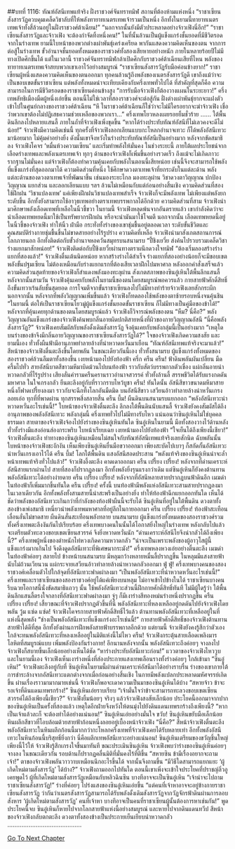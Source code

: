 ##บทที่ 1116: ทัณฑ์อัสนีเทพแท้จริง
ฝั่งราชวงศ์จันทราทมิฬ สถานที่ต้องห้ามแห่งหนึ่ง
“ราชาเซียนสังสารวัฏควบคุมเคล็ดวิชาลับที่ให้พลังทายาทเนตรเทพเจ้ารวมเป็นหนึ่ง อีกทั้งในยามนี้ทายาทเนตรเทพเจ้าทั้งสี่ล้วนอยู่ในฝั่งราชวงศ์ต้าเฉียน!”
“นอกจากนั้นยังมีตัวประหลาดอย่างจ้าวเฟิงนี่อีก!”
“ราชาเซียนสังสารวัฏและจ้าวเฟิง จะต้องกำจัดทิ้งหนึ่งคน!”
ในที่นั้นล้วนเป็นผู้แข็งแกร่งชั้นยอดที่มีชีวิตรอดจากในร่างเทพ ยามนี้ใบหน้าของพวกต่างเผ่าพันธุ์เคร่งเครียด พากันแสดงความคิดเห็นของตน
จากการต่อสู้ในร่างเทพ ขั้วอำนาจชั้นยอดทั้งหมดของราชวงศ์ทั้งสองเสียหายอย่างหนัก ภายในหลายร้อยปีไม่มีทางเปิดศึกขึ้นได้
แต่ในเวลานี้ ราชวงศ์จันทราทมิฬกล้าเปิดศึกกับราชวงศ์ต้าเฉียนเสียที่ไหน พลังของทายาทเนตรเทพเจ้าสยบพวกเขาเอาไว้อย่างสมบูรณ์
“ราชาเซียนสังสารวัฏรับมือค่อนข้างยาก!”
ราชาเซียนผู้หนึ่งแสดงความคิดเห็นของตนออกมา
ทุกคนล้วนรู้ถึงพลังของเนตรสังสารวัฏดี
เขาถึงแม้ว่าจะเป็นขอบเขตขั้นราชาเซียน แต่พลังทั้งหมดน่าจะเทียบเคียงกับครึ่งเทพทั่วไปได้ ที่สำคัญที่สุดก็คือ ความสามารถในการมีชีวิตรอดของราชาเซียนค่อนข้างสูง
“การรับมือจ้าวเฟิงก็ต้องวางแผนในระยะยาว!”
ครึ่งเทพลัทธิเมืองมืดผู้หนึ่งเอ่ยขึ้น
ตอนนี้ไม่ใช่เวลาที่สองราชวงศ์จะต่อสู้กัน ฝั่งต่างเผ่าพันธุ์ยากจะแฝงตัวเข้าไปในศูนย์กลางของราชวงศ์ต้าเฉียน
“หึ ในราชวงศ์ต้าเฉียนก็ใช่ว่าจะไม่มีใครอยากจะฆ่าจ้าวเฟิง เชื่อว่าพวกเขาต้องไม่ปฏิเสธความช่วยเหลือของพวกเรา…”
ครึ่งเทพโยวหลงเผยรอยยิ้มชั่วร้าย
……
ใต้พื้นดินลึกลงไปหลายเเสนลี้ ภายในถ้ำที่จ้าวเฟิงเพิ่งขุดขึ้น
“หากได้ร่างประทับทัณฑ์อัสนีที่ไม่เลวคงจะดีไม่น้อย!”
จ้าวเฟิงมีความคิดเช่นนี้
ทุกครั้งที่จ้าวเฟิงลอกเลียนแบบกะโหลกอำนาจเทวะ ก็ได้พลังอัสนีเทวะมาน้อยมาก ไม่คุ้มค่าอย่างยิ่ง
ดังนั้นเขาจึงหวังในร่างประทับทัณฑ์อัสนีเป็นอย่างมาก
หลังจากขัดสมาธิลง จ้าวเฟิงโคจร ‘หมื่นห้วงความเซียน’ และเริ่มทำพลังให้มั่นคง
ในช่วงระยะนี้ ภายใต้ผลประโยชน์จากเลือดร่างเทพและพลังเนตรเทพเจ้า ทุกๆ ด้านของจ้าวเฟิงก็เพิ่มขึ้นอย่างรวดเร็ว ถึงแม้จะไม่เกิดภาวะรากฐานไม่มั่นคง แต่จ้าวเฟิงก็ต้องทำความคุ้นเคยกับพลังในตอนนี้เสียหน่อย เช่นนี้จึงจะสามารถใช้พลังที่แข็งแกร่งที่สุดออกมาได้
ความคิดส่วนที่หนึ่ง ใช้ศึกษาดวงตาเทพเจ้าที่ยกระดับในแต่ละด้าน
พลังแต่ละด้านของดวงตาเทพเจ้าที่พัฒนาขึ้น เช่นมองระยะไกล มองทะลุผ่าน วิชาดวงตาวิญญาณ ปกป้องวิญญาณ แยกส่วน และลอกเลียนแบบ ฯลฯ ล้วนไม่เหมือนกับแต่ก่อนอย่างสิ้นเชิง
ความคิดส่วนที่สอง ใช้ฝึกฝน ‘วิชาแปลงเทพ’
แค่เพียงฝึกฝนวิชาแปลงเทพสำเร็จ จ้าวเฟิงก็จะมีพลังเทพ ไม่เพียงแต่พลังยกระดับขึ้น อีกทั้งยังสามารถใช้อาวุธเทพอย่างตราเทพบรรพกาลได้อีกด้วย
ความคิดส่วนที่สาม จ้าวเฟิงนำมาศึกษาพลังเลือดเทพที่เหลือในนิ้วชี้ขวา
ในยามนี้ จ้าวเฟิงหลุดพ้นจากอันตรายแล้ว เขากำลังคิดว่าจะนำเลือดเทพหยดนี้มาใช้เป็นทรัพยากรฝึกฝน หรือจะนำมันมาใช้โจมตี
นอกจากนั้น เลือดเทพหยดนี้อยู่ในนิ้วชี้ของจ้าวเฟิง ทำให้นิ้ว ฝ่ามือ กระทั่งทั้งร่างของเขาชุ่มชื้นอยู่ตลอดเวลา ระดับขั้นชีวิตและคุณสมบัติร่างกายชุ่มชื้นขึ้นไม่ขาดสายอย่างไร้รูปร่าง
ความคิดที่เหลือ จ้าวเฟิงนำมาสังเกตสถานการณ์โลกภายนอก อีกทั้งติดต่อกับขั้วอำนาจหอควันสมุทรบนสนามรบ
“ปี้ชิงเยวี่ย ส่งค้นไปรวบรวมเคล็ดวิชาร่างแยกมาสักหน่อย!”
จ้าวเฟิงติดต่อกับปี้ชิงเยวี่ยผ่านทางตราผนึกดวงใจทมิฬ
“ต้องเริ่มลองสร้างร่างแยกที่สองแล้ว!”
จ้าวเฟิงตื่นเต้นนิดหน่อย
หากสร้างร่างได้สำเร็จ ร่างแยกที่สองอย่างน้อยก็จะมีขอบเขตพลังขั้นปฐมเซียน ไม่ต้องเหมือนกับร่างแยกแรกที่ต้องเสียเวลาฝึกไปมหาศาล
หลังออกคำสั่งเสร็จแล้ว ความคิดส่วนสุดท้ายของจ้าวเฟิงก็สำแดงพลังมองทะลุผ่าน สังเกตสภาพของซินอู๋เหินใต้พื้นลึกแสนลี้
หลังจากนั้นสามวัน จ้าวเฟิงคุ้นเคยกับพลังในยามนี้ของตนโดยสมบูรณ์พอควรแล้ว
กายสายฟ้าศักดิ์สิทธิ์ถึงขั้นเทวาเร้นลับชั้นสุดยอด การโจมตีจากขั้นราชาเซียนลงไปไม่มีทางทำร้ายจ้าวเฟิงเลยสักกระผีก
นอกจากนั้น หลังจากที่พลังวิญญาณเพิ่มขึ้นแล้ว จ้าวเฟิงก็ทดลองใช้พลังของตาซ้ายรอบหนึ่งจนคุ้นชิน
“ในยามนี้ ต่อให้เป็นราชาเซียนโยวมู่ผู้แข็งแกร่งชั้นยอดขั้นราชาเซียน ก็ไม่มีทางเป็นคู่มือของข้าได้!”
หลังจากที่คุ้นเคยทุกด้านของตนโดยสมบูรณ์แล้ว จ้าวเฟิงก็วิจารณ์พลังของตน
“หืม? นี่คือ?”
พลังวิญญาณอันแข็งแกร่งของจ้าวเฟิงค้นพบกลิ่นอายผิดปกติสายหนึ่งที่ผิวของกายวิญญาณอัสนี
“นี่คือพลังสังสารวัฏ?”
จ้าวเฟิงเคยสัมผัสกับพลังดั้งเดิมสังสารวัฏ จึงคุ้นเคยกับพลังกลุ่มนี้เป็นอย่างมาก
“เหตุใดบนร่างของข้าจึงมีกลิ่นอายวิญญาณของราชาเซียนสังสารวัฏได้?”
ใจของจ้าวเฟิงเกิดความสงสัย
และยามนี้เอง ทั่วทั้งผืนฟ้ามีอานุภาพทำลายล้างที่น่าหวาดหวั่นมาเยือน
“ทัณฑ์อัสนีเทพแท้จริงจะมาแล้ว!”
สีหน้าของจ้าวเฟิงตื่นตะลึงขึ้นโดยพลัน
ในขณะเดียวกันนี้เอง ทั่วทั้งสนามรบ ผู้แข็งแกร่งทั้งหมดของสองราชวงศ์ล้วนลืมตาทั้งสองขึ้น เงยหน้ามองไปยังท้องฟ้า
ครึ่ก ครืน ครืน!
ฟ้าดินพลันผันเปลี่ยน มืดครึ้มไปทั่ว สายอัสนีบาตสีขาวมหึมาบิดม้วนไปบนท้องฟ้า ราวกับสัตว์บรรพกาลตัวเขื่อง แผ่กลิ่นอายน่าหวาดกลัวที่ไร้รูปร่าง เสียงลั่นคำรามครืนครานราวอำนาจสวรรค์
ทั่วทั้งล้านลี้ สรรพชีวิตได้รับแรงกดดันมหาศาล ในใจเกรงกลัว ยืนตะลึงอยู่กับที่ราวกราบไหว้บูชา
ครืน!
ทันใดนั้น อัสนีสีขาวขนาดมหึมาสายหนึ่งก็ฟาดเปรี้ยงลงมา ราวกับจะฉีกทึ้งโลกอันมืดมิด
บนอัสนีสีขาว เสวียนอ้าวทำลายล้างน่าหวั่นเกรงลอยเอ่อ ทุกที่ที่พาดผ่าน ทุกสรรพสิ่งสลายสิ้น
ครืน บึ้ม!
ผืนดินบนสนามรบแยกออก
“พลังอัสนีเทวะน่าหวาดหวั่นอะไรเช่นนี้!”
ใบหน้าของจ้าวเฟิงตื่นตะลึง
ลึกลงใต้พื้นดินนับแสนลี้ จ้าวเฟิงยังคงสัมผัสได้ถึงอานุภาพของพลังอัสนีเทวะ
พลังกลุ่มนี้ ครึ่งเทพทั่วไปไม่มีทางรับไหว
แน่นอนว่าซินอู๋เหินไม่ใช่บุคคลธรรมดา
สายตาของจ้าวเฟิงจ้องไปยังร่างของซินอู๋เหินทันใด
ซินอู๋เหินในยามนี้ มือทั้งสองวางไว้ด้านหลัง ทั่วทั้งร่างมีแสงอ่อนส่องกระพริบ ใบหน้าเรียบเฉย เงยหน้ามองไปยังท้องฟ้า
“ใจเย็นได้ถึงเพียงนี้เชียว!”
จ้าวเฟิงตื่นตะลึง
ท่าทางของซินอู๋เหินเหมือนไม่สนใจกับทัณฑ์อัสนีเทพแท้จริงเลยสักนิด
ฉับพลันนั้น ใบหน้าของจ้าวเฟิงชะงักงัน
เห็นเพียงซินอู๋เหินยื่นมือขวาออกมา เพียงสะบัดไปเบาๆ ก็สกัดกั้นอัสนีเทวะน่าหวั่นเกรงเอาไว้ได้
ครืน บึ้ม!
โลกใต้พื้นดิน แสงอัสนีสอดประสาน
“พลังแท้จริงของซินอู๋เหินน่าจะล้ำหน้าเทพแท้จริงทั่วไปแล้ว!”
จ้าวเฟิงอึ้งตะลึง คาดเดาออกมา
ครืน เปรี้ยง เปรี้ยง!
หลังจากที่ด่านเคราะห์อัสนีสายแรกผ่านไป สายที่สองก็ปรากฏลงมา อีกทั้งพลังยิ่งรุนแรงกว่าเดิม
แต่ซินอู๋เหินก็ยังคงต้านทานพลังอัสนีเทวะได้อย่างง่ายดาย
ครืน เปรี้ยง เปรี้ยง!
หลังจากที่อัสนีหลายสายปรากฏบนฟ้าดินอีก เมฆดำในท้องฟ้าก็เพิ่มมากขึ้นทันใด
ครืน เปรี้ยง!
ครั้งนี้ บนท้องฟ้ามีพลังแห่งอัสนีเทวะสามสายปรากฏลงมาในเวลาเดียวกัน อีกทั้งพลังทั้งสามสายนี้น่าสะพรึงเป็นอย่างยิ่ง ทำให้ท้องฟ้าฉีกแยกออกทันใด
เห็นได้ชัดว่าพลังของอัสนีเทวะเกินกว่าที่กำลังของท้องฟ้าผืนนี้จะรับได้
ซินอู๋เหินที่อยู่ในใต้พื้นดิน ดวงตาทั้งสองข้างเพ่งสมาธิ เหนี่ยวนำพลังเทพมหาศาลที่อยู่ลึกในกายออกมา
ครืน เปรี้ยง เปรี้ยง!
ท้องฟ้าสะเทือนเลื่อนลั่นไม่ขาดสาย ผืนดินสั่นสะเทือนพลังทลาย
บนสนามรบ ผู้แข็งแกร่งทั้งหมดของสองราชวงศ์รวมทั้งครึ่งเทพตะลึงงันกันไปเรียบร้อย
ครึ่งเทพบางคนในนั้นได้โอกาสยิ่งใหญ่ในร่างเทพ หลังกลับไปแล้วจะเตรียมตัวทะลวงขอบเขตเซียนสวรรค์ จึงยิ่งหวาดหวั่นนัก
“ด่านเคราะห์อัสนีไยจึงน่ากลัวได้ถึงเพียงนี้?”
ครึ่งเทพผู้หนึ่งของตำหนักไท่หวงเกิดความหวาดกลัว
“น่าจะเป็นเพราะพลังของผู้อาวุโสผู้นี้แข็งแกร่งมากเกินไป จึงดึงดูดอัสนีเทวะที่พิเศษมากระมัง!”
ครึ่งเทพหลงหวงเอ่ยอย่างตื่นตะลึง
เมฆดำในท้องฟ้าค่อยๆ สลายไป
ข้างหน้าบนสนามรบ มีหลุมกว้างหลายหมื่นลี้ปรากฏขึ้น ในหลุมมีแสงสายฟ้านับไม่ถ้วนเวียนวน แผ่กระจายเสวียนอ้าวทำลายล้างน่าหวาดกลัวออกมา
ฟู่ ฟู่!
ครึ่งเทพบางคนของสองราชวงศ์เคลื่อนตัวไปใกล้จุดที่อัสนีเทวะฟาดผ่าลงมา
“เป็นพลังอัสนีเทวะที่น่าหวาดหวั่นอะไรเช่นนี้!”
ครึ่งเทพและราชาเซียนของสองราชวงศ์อยู่ได้แค่เพียงบนหลุม ไม่อาจเข้าไปข้างในได้
ราชาเซียนบางคนรีบฉวยโอกาสนี้นั่งขัดสมาธิแถวๆ นั้น ใช้พลังอัสนีเทวะส่วนนี้ฝึกกายศักดิ์สิทธิ์ทันที
ไม่มีผู้ใดรู้ว่า ใต้พื้นดินลึกแสนลี้ตรงใจกลางที่อัสนีเทวะฟาดผ่าลงมา จู่ๆ ก็มีเงาร่างสีทองหม่นร่างหนึ่งปรากฏขึ้น
ครืน เปรี้ยง เปรี้ยง!
เสี้ยวขณะที่จ้าวเฟิงปรากฏตัวขึ้นที่นี่ พลังอัสนีเทวะที่หลงเหลืออยู่กดดันไปยังจ้าวเฟิงโดยพลัน
วู้ม แซ่ด แซ่ด!
จ้าวเฟิงโคจรกายสายฟ้าศักดิ์สิทธิ์ไว้แล้ว ต้านทานพลังอัสนีเทวะที่เหลืออยู่ในที่แห่งนี้สุดพลัง
“ช่างเป็นพลังอัสนีเทวะที่แข็งแกร่งอะไรเช่นนี้!”
กายสายฟ้าศักดิ์สิทธิ์ของจ้าวเฟิงต้านทานสายฟ้าได้ดีที่สุด อีกทั้งยังผ่านการฝึกพลังสายฟ้าบรรพกาลอีกด้วย
แต่ยามนี้ จ้าวเฟิงยังคงรู้สึกว่าตัวเองใกล้จะทนพลังอัสนีเทวะที่หลงเหลืออยู่ในมิติแห่งนี้ไม่ไหว
ครืน!
จ้าวเฟิงกระตุ้นสายเลือดเพลิงมารโลหิตที่สมบูรณ์แบบ เพิ่มพลังป้องกันร่างกาย!
อีกนานหลังจากนั้น พลังอัสนีเทวะถึงค่อยๆ จางลงไป จ้าวเฟิงก็สบายขึ้นเล็กน้อยอย่างเห็นได้ชัด
“หาร่างประทับอัสนีเทวะก่อน!”
แววตาของจ้าวเฟิงไหววูบ
และในยามนี้เอง จ้าวเฟิงเห็นเงาร่างหนึ่งที่ส่องประกายแสงเทพเลือนรางทั้งร่างค่อยๆ ใกล้เข้ามา
“ซินอู๋เหิน!”
จ้าวเฟิงตะลึงอยู่กับที่
ซินอู๋เหินในยามนี้ผ่านด่านเคราะห์อัสนีมาได้อย่างราบรื่น ร่างของเขาภายใต้การชำระล้างจากอัสนีเทวะแตกต่างจากเมื่อก่อนอย่างสิ้นเชิง ในกายมีพลังแปลกประหลาดมหัศจรรย์เกิดขึ้น
ผ่านเรื่องราวมามากมายเช่นนี้ จ้าวเฟิงก็พอจะเดาความเป็นมาของซินอู๋เหินได้บ้าง
“สหายจ้าว ข้าจะรอเจ้าที่ดินแดนเทพรกร้าง!”
ซินอู๋เหินเอ่ยราบเรียบ
“เจ้ามั่นใจว่าข้าจะสามารถทะลวงขอบเขตเซียนสวรรค์ได้ถึงเพียงนี้เชียว?”
จ้าวเฟิงยิ้มน้อยๆ
จริงๆ แล้วจ้าวเฟิงสงสัยเล็กน้อย ประโยคนี้ออกมาจากปากของซินอู๋เหินเป็นครั้งที่สองแล้ว
เหตุใดอีกฝ่ายจึงหวังให้ตนมุ่งไปยังดินแดนเทพรกร้างถึงเพียงนี้?
“หากเป็นเจ้าแล้วละก็ จะต้องทำได้อย่างแน่นอน!”
ซินอู๋เหินเอ่ยอย่างมั่นใจ
ขวับ!
ซินอู๋เหินขยับมือเล็กน้อย หินผลึกสีขาวที่โอบล้อมด้วยสายฟ้าก้อนหนึ่งลอยอยู่เบื้องหน้าจ้าวเฟิง
“นี่คือ?”
สีหน้าจ้าวเฟิงตื่นตะลึง
พลังอัสนีเทวะในหินผลึกก้อนนี้มากกว่ากะโหลกครึ่งเทพที่จ้าวเฟิงเคยได้รับหลายเท่า อีกทั้งพลังอัสนีเทวะในหินก้อนนี้บริสุทธิ์ยิ่งกว่า
นี่คือผลึกเทพอัสนีเทวะอย่างแน่นอน!
ซินอู๋เหินเตรียมของขวัญชิ้นใหญ่เพียงนี้ไว้ให้ จ้าวเฟิงรู้สึกเกรงใจขึ้นมาทันที
ขณะประเมินซินอู๋เหิน จ้าวเฟิงพบว่าร่างของซินอู๋เหินค่อยๆ จางลง ในขณะเดียวกัน รอบด้านก็ปรากฏคลื่นมิติที่มั่นคงไร้ที่ติขึ้น
“สหายซิน ข้ามีเรื่องอยากจะถามเจ้า!”
ตาของจ้าวเฟิงพลันวาววาบเหมือนนึกอะไรขึ้นได้ จากนั้นจึงถามขึ้น
“มีวิธีใดสามารถแยกแยะ ‘ผู้เกิดใหม่ตามสังสารวัฏ’ ได้บ้าง?”
จ้าวเฟิงถามออกไปทันใด
ตอนนี้เขาเพิ่งจะเข้าใจประโยคที่ปราชญ์ลิ่วอูเคยพูดไว้
ผู้ที่เกิดใหม่ตามสังสารวัฏเหมือนกับหลิวฉินซิน บางทีอาจจะเป็นซินอู๋เหิน
“เจ้าน่าจะไปถามราชาเซียนสังสารวัฏ!”
ร่างที่ค่อยๆ โปร่งแสงของซินอู๋เหินเอ่ยขึ้น
“แต่คนที่เจ้าหาอาจจะอยู่ข้างกายราชาเซียนสังสารวัฏ ว่ากันว่าเนตรสังสารวัฏสามารถได้รับพลังดั้งเดิมสังสารวัฏจากวัฏจักรฟ้าดินผ่านการลอบสังหาร ‘ผู้เกิดใหม่ตามสังสารวัฏ’ คนที่เจ้าหา บางทีอาจเป็นคนที่ราชาเซียนผู้นั้นต้องการหาเช่นกัน!”
พูดประโยคนี้จบ ซินอู๋เหินก็หายไปจากโลกสายฟ้าแห่งนี้อย่างสมบูรณ์ และหายไปจากดินแดนทวีป
สีหน้าของจ้าวเฟิงกลับตกตะลึง ดวงตาทั้งสองข้างเป็นประกายเย็นเยียบน่าหวาดกลัว
……………………………………


[Go To Next Chapter]( ./354.md)